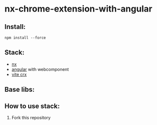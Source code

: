 # nx-chrome-extension-with-angular

## Install:

`npm install --force`

## Stack:

- [nx](https://nx.dev)
- [angular](https://angular.io) with webcomponent
- [vite crx](https://crxjs.dev/vite-plugin)

## Base libs:

## How to use stack:

1. Fork this repository
